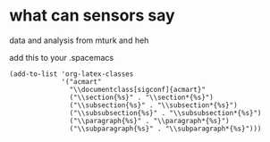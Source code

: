# what can sensors say

data and analysis from mturk and heh

add this to your .spacemacs

```elisp
(add-to-list 'org-latex-classes
             '("acmart"
               "\\documentclass[sigconf]{acmart}"
               ("\\section{%s}" . "\\section*{%s}")
               ("\\subsection{%s}" . "\\subsection*{%s}")
               ("\\subsubsection{%s}" . "\\subsubsection*{%s}")
               ("\\paragraph{%s}" . "\\paragraph*{%s}")
               ("\\subparagraph{%s}" . "\\subparagraph*{%s}")))
```
